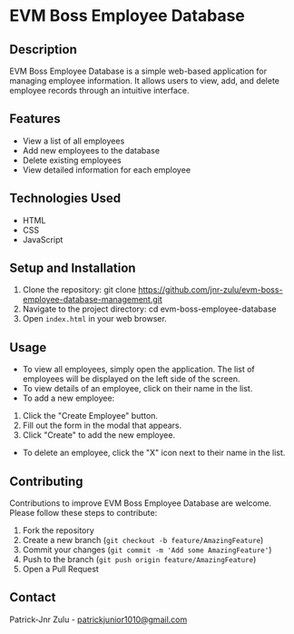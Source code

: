 # EVM Boss Employee Database

## Description
EVM Boss Employee Database is a simple web-based application for managing employee information. It allows users to view, add, and delete employee records through an intuitive interface.

## Features
- View a list of all employees
- Add new employees to the database
- Delete existing employees
- View detailed information for each employee

## Technologies Used
- HTML
- CSS
- JavaScript

## Setup and Installation
1. Clone the repository: git clone https://github.com/jnr-zulu/evm-boss-employee-database-management.git
2.  Navigate to the project directory: cd evm-boss-employee-database
3. Open `index.html` in your web browser.

## Usage
- To view all employees, simply open the application. The list of employees will be displayed on the left side of the screen.
- To view details of an employee, click on their name in the list.
- To add a new employee:
1. Click the "Create Employee" button.
2. Fill out the form in the modal that appears.
3. Click "Create" to add the new employee.
- To delete an employee, click the "X" icon next to their name in the list.

## Contributing
Contributions to improve EVM Boss Employee Database are welcome. Please follow these steps to contribute:
1. Fork the repository
2. Create a new branch (`git checkout -b feature/AmazingFeature`)
3. Commit your changes (`git commit -m 'Add some AmazingFeature'`)
4. Push to the branch (`git push origin feature/AmazingFeature`)
5. Open a Pull Request


## Contact
Patrick-Jnr Zulu - [patrickjunior1010@gmail.com](mailto:patrickjunior1010@gmail.com)
